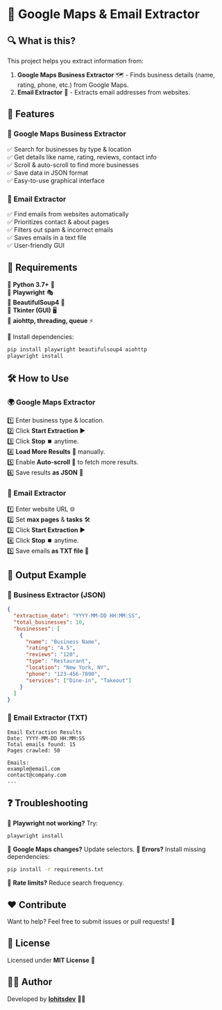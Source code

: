 # 🚀 Google Maps & Email Extractor

## 🔍 What is this?
This project helps you extract information from:
1. **Google Maps Business Extractor** 🗺️ - Finds business details (name, rating, phone, etc.) from Google Maps.
2. **Email Extractor** 📧 - Extracts email addresses from websites.

## 🎯 Features
### 🏢 Google Maps Business Extractor
✅ Search for businesses by type & location <br>
✅ Get details like name, rating, reviews, contact info <br>
✅ Scroll & auto-scroll to find more businesses <br>
✅ Save data in JSON format <br>
✅ Easy-to-use graphical interface <br>

### 📩 Email Extractor
✅ Find emails from websites automatically <br>
✅ Prioritizes contact & about pages <br>
✅ Filters out spam & incorrect emails <br>
✅ Saves emails in a text file <br>
✅ User-friendly GUI <br>

## 🔧 Requirements
🔹 **Python 3.7+** 🐍  <br>
🔹 **Playwright** 🎭  <br>
🔹 **BeautifulSoup4** 🍜  <br>
🔹 **Tkinter (GUI)** 🖥️  <br>
🔹 **aiohttp, threading, queue** ⚡  <br>

📌 Install dependencies:
```sh
pip install playwright beautifulsoup4 aiohttp
playwright install
```

## 🛠️ How to Use
### 🌍 Google Maps Extractor
1️⃣ Enter business type & location. <br>
2️⃣ Click **Start Extraction** ▶️ <br>
3️⃣ Click **Stop** ⏹️ anytime. <br>
4️⃣ **Load More Results** 🔄 manually. <br>
5️⃣ Enable **Auto-scroll** 🔽 to fetch more results. <br>
6️⃣ Save results **as JSON** 💾 <br>

### 📧 Email Extractor
1️⃣ Enter website URL 🌐 <br>
2️⃣ Set **max pages** & **tasks** 🛠️ <br>
3️⃣ Click **Start Extraction** ▶️ <br>
4️⃣ Click **Stop** ⏹️ anytime. <br>
5️⃣ Save emails **as TXT file** 📂 <br>

## 📜 Output Example
### 🏢 Business Extractor (JSON)
```json
{
  "extraction_date": "YYYY-MM-DD HH:MM:SS",
  "total_businesses": 10,
  "businesses": [
    {
      "name": "Business Name",
      "rating": "4.5",
      "reviews": "120",
      "type": "Restaurant",
      "location": "New York, NY",
      "phone": "123-456-7890",
      "services": ["Dine-in", "Takeout"]
    }
  ]
}
```

### 📩 Email Extractor (TXT)
```
Email Extraction Results
Date: YYYY-MM-DD HH:MM:SS
Total emails found: 15
Pages crawled: 50

Emails:
example@email.com
contact@company.com
...
```

## ❓ Troubleshooting
🔹 **Playwright not working?** Try:
```sh
playwright install
```
🔹 **Google Maps changes?** Update selectors.
🔹 **Errors?** Install missing dependencies:
```sh
pip install -r requirements.txt
```
🔹 **Rate limits?** Reduce search frequency.

## ❤️ Contribute
Want to help? Feel free to submit issues or pull requests! 🤝

## 📜 License
Licensed under **MIT License** 📝

## 👨‍💻 Author
Developed by **[lohitsdev](https://github.com/lohitsdev)** 👨‍💻

